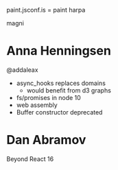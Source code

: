 paint.jsconf.is = paint harpa

magni

# Anna Henningsen
@addaleax

- async_hooks replaces domains
  - would benefit from d3 graphs
- fs/promises in node 10
- web assembly
- Buffer constructor deprecated

# Dan Abramov
Beyond React 16

